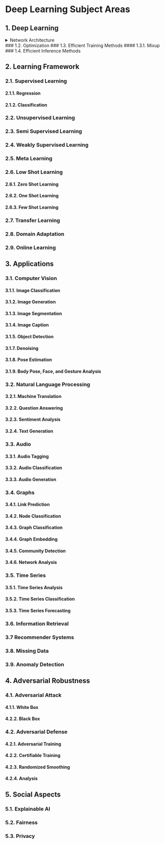 # Deep Learning Subject Areas

## 1. Deep Learning

<details><summary> Network Architecture </summary><p>
  + Pruning
  + Qunatization
  + Efficient Network
</p></details>
### 1.2. Optimization
### 1.3. Efficient Training Methods
#### 1.3.1. Mixup
### 1.4. Efficient Inference Methods

## 2. Learning Framework

### 2.1. Supervised Learning
#### 2.1.1. Regression
#### 2.1.2. Classification
### 2.2. Unsupervised Learning
### 2.3. Semi Supervised Learning
### 2.4. Weakly Supervised Learning
### 2.5. Meta Learning
### 2.6. Low Shot Learning
#### 2.6.1. Zero Shot Learning
#### 2.6.2. One Shot Learning
#### 2.6.3. Few Shot Learning
### 2.7. Transfer Learning
### 2.8. Domain Adaptation
### 2.9. Online Learning

## 3. Applications

### 3.1. Computer Vision
#### 3.1.1. Image Classification
#### 3.1.2. Image Generation
#### 3.1.3. Image Segmentation
#### 3.1.4. Image Caption
#### 3.1.5. Object Detection
#### 3.1.7. Denoising
#### 3.1.8. Pose Estimation
#### 3.1.9. Body Pose, Face, and Gesture Analysis

### 3.2. Natural Language Processing
#### 3.2.1. Machine Translation
#### 3.2.2. Question Answering
#### 3.2.3. Sentiment Analysis
#### 3.2.4. Text Generation

### 3.3. Audio
#### 3.3.1. Audio Tagging
#### 3.3.2. Audio Classification
#### 3.3.3. Audio Generation

### 3.4. Graphs
#### 3.4.1. Link Prediction
#### 3.4.2. Node Classification
#### 3.4.3. Graph Classification
#### 3.4.4. Graph Embedding
#### 3.4.5. Community Detection
#### 3.4.6. Network Analysis

### 3.5. Time Series
#### 3.5.1. Time Series Analysis
#### 3.5.2. Time Series Classification
#### 3.5.3. Time Series Forecasting

### 3.6. Information Retrieval
### 3.7 Recommender Systems
### 3.8. Missing Data
### 3.9. Anomaly Detection

## 4. Adversarial Robustness
### 4.1. Adversarial Attack
#### 4.1.1. White Box
#### 4.2.2. Black Box
### 4.2. Adversarial Defense
#### 4.2.1. Adversarial Training
#### 4.2.2. Certifiable Training
#### 4.2.3. Randomized Smoothing
#### 4.2.4. Analysis

## 5. Social Aspects

### 5.1. Explainable AI

### 5.2. Fairness

### 5.3. Privacy
